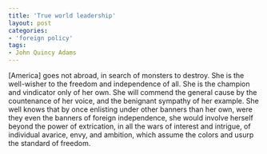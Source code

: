 ```yaml
---
title: 'True world leadership'
layout: post
categories:
- 'foreign policy'
tags:
- John Quincy Adams
---
```


\[America\] goes not abroad, in search of monsters to destroy. She is the well-wisher to the freedom and independence of all. She is the champion and vindicator only of her own. She will commend the general cause by the countenance of her voice, and the benignant sympathy of her example. She well knows that by once enlisting under other banners than her own, were they even the banners of foreign independence, she would involve herself beyond the power of extrication, in all the wars of interest and intrigue, of individual avarice, envy, and ambition, which assume the colors and usurp the standard of freedom.